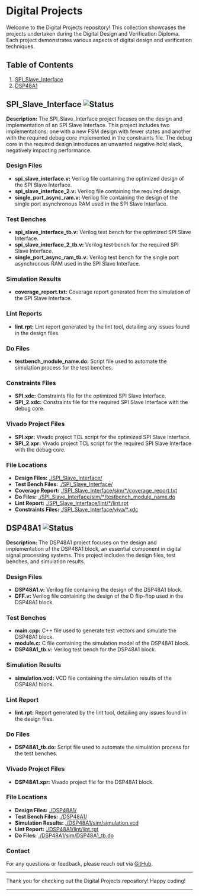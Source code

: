 # Digital Projects 

Welcome to the Digital Projects repository! This collection showcases the projects undertaken during the Digital Design and Verification Diploma. Each project demonstrates various aspects of digital design and verification techniques.

## Table of Contents
1. [SPI_Slave_Interface](#spi_slave_interface)
2. [DSP48A1](#dsp48a1)

## SPI_Slave_Interface ![Status](https://img.shields.io/badge/Status-Completed-brightgreen)

**Description:** The SPI_Slave_Interface project focuses on the design and implementation of an SPI Slave Interface. This project includes two implementations: one with a new FSM design with fewer states and another with the required debug core implemented in the constraints file. The debug core in the required design introduces an unwanted negative hold slack, negatively impacting performance.

### Design Files
- **spi_slave_interface.v:** Verilog file containing the optimized design of the SPI Slave Interface.
- **spi_slave_interface_2.v:** Verilog file containing the required design.
- **single_port_async_ram.v:** Verilog file containing the design of the single port asynchronous RAM used in the SPI Slave Interface.

### Test Benches
- **spi_slave_interface_tb.v:** Verilog test bench for the optimized SPI Slave Interface.
- **spi_slave_interface_2_tb.v:** Verilog test bench for the required SPI Slave Interface.
- **single_port_async_ram_tb.v:** Verilog test bench for the single port asynchronous RAM used in the SPI Slave Interface.

### Simulation Results
- **coverage_report.txt:** Coverage report generated from the simulation of the SPI Slave Interface.

### Lint Reports
- **lint.rpt:** Lint report generated by the lint tool, detailing any issues found in the design files.

### Do Files
- **testbench_module_name.do:** Script file used to automate the simulation process for the test benches.

### Constraints Files
- **SPI.xdc:** Constraints file for the optimized SPI Slave Interface.
- **SPI_2.xdc:** Constraints file for the required SPI Slave Interface with the debug core.

### Vivado Project Files
- **SPI.xpr:** Vivado project TCL script for the optimized SPI Slave Interface.
- **SPI_2.xpr:** Vivado project TCL script for the required SPI Slave Interface with the debug core.

### File Locations
- **Design Files:**         [./SPI_Slave_Interface/](./SPI_Slave_Interface/)
- **Test Bench Files:**     [./SPI_Slave_Interface/](./SPI_Slave_Interface/)
- **Coverage Report:**      [./SPI_Slave_Interface/sim/*/coverage_report.txt](./SPI_Slave_Interface/sim/)
- **Do Files:**             [./SPI_Slave_Interface/sim/*/testbench_module_name.do](./SPI_Slave_Interface/sim/)
- **Lint Report:**          [./SPI_Slave_Interface/lint/*/lint.rpt](./SPI_Slave_Interface/lint/)
- **Constraints Files:**    [./SPI_Slave_Interface/viva/*.xdc](./SPI_Slave_Interface/viva/)

## DSP48A1 ![Status](https://img.shields.io/badge/Status-Completed-brightgreen)

**Description:** The DSP48A1 project focuses on the design and implementation of the DSP48A1 block, an essential component in digital signal processing systems. This project includes the design files, test benches, and simulation results.

### Design Files
- **DSP48A1.v:** Verilog file containing the design of the DSP48A1 block.
- **DFF.v:** Verilog file containing the design of the D flip-flop used in the DSP48A1 block.

### Test Benches
- **main.cpp:** C++ file used to generate test vectors and simulate the DSP48A1 block.
- **module.c:** C file containing the simulation model of the DSP48A1 block.
- **DSP48A1_tb.v:** Verilog test bench for the DSP48A1 block.

### Simulation Results
- **simulation.vcd:** VCD file containing the simulation results of the DSP48A1 block.

### Lint Report
- **lint.rpt:** Report generated by the lint tool, detailing any issues found in the design files.

### Do Files
- **DSP48A1_tb.do:** Script file used to automate the simulation process for the test benches.

### Vivado Project Files
- **DSP48A1.xpr:** Vivado project file for the DSP48A1 block.

### File Locations
- **Design Files:**         [./DSP48A1/](./DSP48A1/)
- **Test Bench Files:**     [./DSP48A1/](./DSP48A1/)
- **Simulation Results:**   [./DSP48A1/sim/simulation.vcd](./DSP48A1/sim/simulation.vcd)
- **Lint Report:**          [./DSP48A1/lint/lint.rpt](./DSP48A1/lint/lint.rpt)
- **Do Files:**             [./DSP48A1/sim/DSP48A1_tb.do](./DSP48A1/sim/DSP48A1_tb.do)

### Contact

For any questions or feedback, please reach out via [GitHub](https://github.com/salah0eldin/).

---

Thank you for checking out the Digital Projects repository! Happy coding!

---
